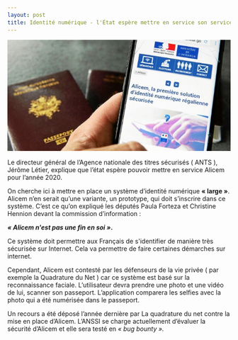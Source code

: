 ```yaml
---
layout: post
title: Identité numérique - l'État espère mettre en service son service Alicem en 2020
---
```


![image1](https://github.com/t-benedet/blog/blob/gh-pages/pictures/articles/alicem2.jpg?raw=true)

Le directeur général de l’Agence nationale des titres sécurisés ( ANTS ), Jérôme Létier, explique que l’état espère 
pouvoir mettre en service Alicem pour l’année 2020.

On cherche ici à mettre en place un système d’identité numérique __« large »__. Alicem n’en serait qu’une variante, 
un prototype, qui doit s’inscrire dans ce système. C’est ce qu’on expliqué les députés Paula Forteza et Christine Hennion 
devant la commission d’information : 

__*« Alicem n'est pas une fin en soi »*.__

Ce système doit permettre aux Français de s'identifier de manière très sécurisée sur Internet. Cela va permettre 
de faire certaines démarches sur internet. 

Cependant, Alicem est contesté par les défenseurs de la vie privée ( par exemple la Quadrature du Net ) car ce 
système est basé sur la reconnaissance faciale. L’utilisateur devra prendre une photo et une vidéo de lui, scanner son passeport. 
L’application comparera les selfies avec la photo qui a été numérisée dans le passeport. 

Un recours a été déposé l’année dernière par La quadrature du net contre la mise en place d’Alicem. 
L’ANSSI se charge actuellement d’évaluer la sécurité d’Alicem et elle sera testé en *« bug bounty ».*

